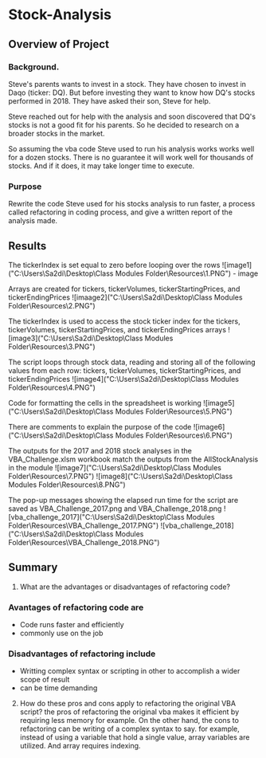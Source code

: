 # Stock-Analysis

## Overview of Project

### Background.
Steve's parents wants to invest in a stock. They have chosen to invest in Daqo (ticker: DQ). But before investing they want to know how DQ's stocks performed in 2018. They have asked their son, Steve for help. 

Steve reached out for help with the analysis and soon discovered that DQ's stocks is not a good fit for his parents. So he decided to research on a broader stocks in the market. 

So assuming the vba code Steve used to run his analysis works works well for a dozen stocks. There is no guarantee it will work well for thousands of stocks. And if it does, it may take longer time to execute.

### Purpose
Rewrite the code Steve used for his stocks analysis to run faster, a process called refactoring in coding process, and give a written report of the analysis made.

## Results
The tickerIndex is set equal to zero before looping over the rows
![image1]("C:\Users\Sa2di\Desktop\Class Modules Folder\Resources\1.PNG") - image


Arrays are created for tickers, tickerVolumes, tickerStartingPrices, and tickerEndingPrices
![imaage2]("C:\Users\Sa2di\Desktop\Class Modules Folder\Resources\2.PNG")  

The tickerIndex is used to access the stock ticker index for the tickers, tickerVolumes, tickerStartingPrices, and tickerEndingPrices arrays 
![image3]("C:\Users\Sa2di\Desktop\Class Modules Folder\Resources\3.PNG")

The script loops through stock data, reading and storing all of the following values from each row: tickers, tickerVolumes, tickerStartingPrices, and       tickerEndingPrices
![image4]("C:\Users\Sa2di\Desktop\Class Modules Folder\Resources\4.PNG")



Code for formatting the cells in the spreadsheet is working
![image5]("C:\Users\Sa2di\Desktop\Class Modules Folder\Resources\5.PNG")


There are comments to explain the purpose of the code 
![image6]("C:\Users\Sa2di\Desktop\Class Modules Folder\Resources\6.PNG")



The outputs for the 2017 and 2018 stock analyses in the VBA_Challenge.xlsm workbook match the outputs from the AllStockAnalysis in the module 
![image7]("C:\Users\Sa2di\Desktop\Class Modules Folder\Resources\7.PNG")
![image8]("C:\Users\Sa2di\Desktop\Class Modules Folder\Resources\8.PNG")




The pop-up messages showing the elapsed run time for the script are saved as VBA_Challenge_2017.png and VBA_Challenge_2018.png 
![vba_challenge_2017]("C:\Users\Sa2di\Desktop\Class Modules Folder\Resources\VBA_Challenge_2017.PNG")
![vba_challenge_2018]("C:\Users\Sa2di\Desktop\Class Modules Folder\Resources\VBA_Challenge_2018.PNG")



## Summary
1. What are the advantages or disadvantages of refactoring code?
  
  ### Avantages of refactoring code are
  * Code runs faster and efficiently
  * commonly use on the job
  
  ### Disadvantages of refactoring include
  * Writting complex syntax or scripting in other to accomplish a wider scope of result
  * can be time demanding 
  
2. How do these pros and cons apply to refactoring the original VBA script? the pros of refactoring the original vba makes it efficient by requiring less memory for example. On the other hand, the cons to refactoring can be writing of a complex syntax to say. for example, instead of using a variable that hold a single value, array variables are utilized. And array requires indexing. 
  


